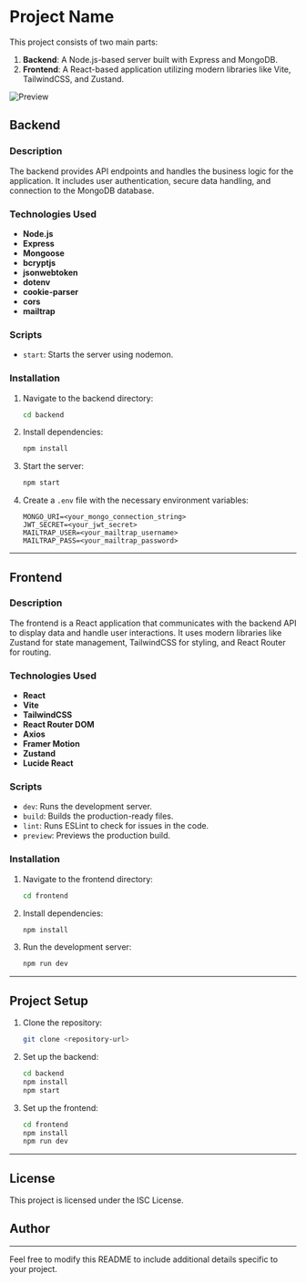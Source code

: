 # Project Name

This project consists of two main parts:
1. **Backend**: A Node.js-based server built with Express and MongoDB.
2. **Frontend**: A React-based application utilizing modern libraries like Vite, TailwindCSS, and Zustand.

![Preview](/public/src/Readme.png)

## Backend

### Description
The backend provides API endpoints and handles the business logic for the application. It includes user authentication, secure data handling, and connection to the MongoDB database.

### Technologies Used
- **Node.js**
- **Express**
- **Mongoose**
- **bcryptjs**
- **jsonwebtoken**
- **dotenv**
- **cookie-parser**
- **cors**
- **mailtrap**

### Scripts
- `start`: Starts the server using nodemon.

### Installation
1. Navigate to the backend directory:
   ```bash
   cd backend
   ```
2. Install dependencies:
   ```bash
   npm install
   ```
3. Start the server:
   ```bash
   npm start
   ```
4. Create a `.env` file with the necessary environment variables:
   ```plaintext
   MONGO_URI=<your_mongo_connection_string>
   JWT_SECRET=<your_jwt_secret>
   MAILTRAP_USER=<your_mailtrap_username>
   MAILTRAP_PASS=<your_mailtrap_password>
   ```

---

## Frontend

### Description
The frontend is a React application that communicates with the backend API to display data and handle user interactions. It uses modern libraries like Zustand for state management, TailwindCSS for styling, and React Router for routing.

### Technologies Used
- **React**
- **Vite**
- **TailwindCSS**
- **React Router DOM**
- **Axios**
- **Framer Motion**
- **Zustand**
- **Lucide React**

### Scripts
- `dev`: Runs the development server.
- `build`: Builds the production-ready files.
- `lint`: Runs ESLint to check for issues in the code.
- `preview`: Previews the production build.

### Installation
1. Navigate to the frontend directory:
   ```bash
   cd frontend
   ```
2. Install dependencies:
   ```bash
   npm install
   ```
3. Run the development server:
   ```bash
   npm run dev
   ```

---

## Project Setup

1. Clone the repository:
   ```bash
   git clone <repository-url>
   ```
2. Set up the backend:
   ```bash
   cd backend
   npm install
   npm start
   ```
3. Set up the frontend:
   ```bash
   cd frontend
   npm install
   npm run dev
   ```

---

## License
This project is licensed under the ISC License.

## Author
<Your Name>

---

Feel free to modify this README to include additional details specific to your project.
